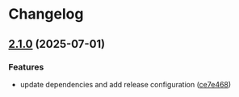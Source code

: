 # Changelog

## [2.1.0](https://github.com/intility/Authorization-Azure-GuestPolicies/compare/2.0.1...v2.1.0) (2025-07-01)


### Features

* update dependencies and add release configuration ([ce7e468](https://github.com/intility/Authorization-Azure-GuestPolicies/commit/ce7e4686f5aa823335c2c80ca97e35da47f8741e))
